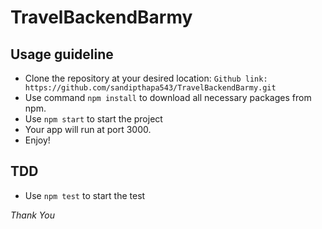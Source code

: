 # TravelBackendBarmy
## Usage guideline

- Clone the repository at your desired location: `Github link: https://github.com/sandipthapa543/TravelBackendBarmy.git`
- Use command `npm install` to download all necessary packages from npm.
- Use `npm start` to start the project
- Your app will run at port 3000.
- Enjoy!

## TDD

- Use `npm test` to start the test

_Thank You_
